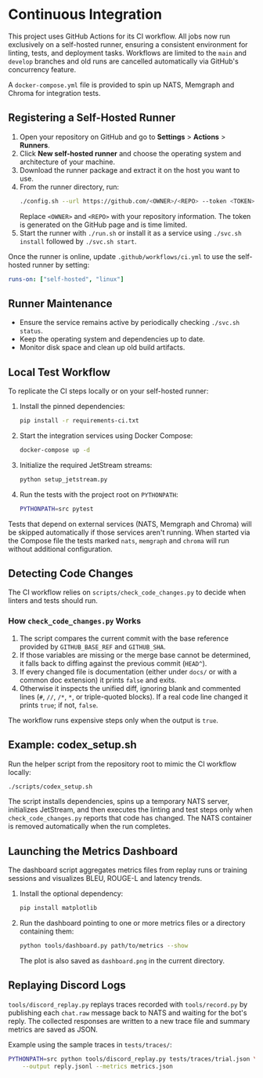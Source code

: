 # Continuous Integration

This project uses GitHub Actions for its CI workflow. All jobs now run exclusively on a self-hosted runner, ensuring a consistent environment for linting, tests, and deployment tasks. Workflows are limited to the `main` and `develop` branches and old runs are cancelled automatically via GitHub's concurrency feature.

A `docker-compose.yml` file is provided to spin up NATS, Memgraph and Chroma for integration tests.

## Registering a Self-Hosted Runner

1. Open your repository on GitHub and go to **Settings** > **Actions** > **Runners**.
2. Click **New self-hosted runner** and choose the operating system and architecture of your machine.
3. Download the runner package and extract it on the host you want to use.
4. From the runner directory, run:
   ```bash
   ./config.sh --url https://github.com/<OWNER>/<REPO> --token <TOKEN>
   ```
   Replace `<OWNER>` and `<REPO>` with your repository information. The token is generated on the GitHub page and is time limited.
5. Start the runner with `./run.sh` or install it as a service using `./svc.sh install` followed by `./svc.sh start`.

Once the runner is online, update `.github/workflows/ci.yml` to use the self-hosted runner by setting:

```yaml
runs-on: ["self-hosted", "linux"]
```

## Runner Maintenance

- Ensure the service remains active by periodically checking `./svc.sh status`.
- Keep the operating system and dependencies up to date.
- Monitor disk space and clean up old build artifacts.

## Local Test Workflow

To replicate the CI steps locally or on your self-hosted runner:

1. Install the pinned dependencies:
   ```bash
   pip install -r requirements-ci.txt
   ```
2. Start the integration services using Docker Compose:
   ```bash
   docker-compose up -d
   ```
3. Initialize the required JetStream streams:
   ```bash
   python setup_jetstream.py
   ```
4. Run the tests with the project root on `PYTHONPATH`:
   ```bash
   PYTHONPATH=src pytest
   ```

Tests that depend on external services (NATS, Memgraph and Chroma) will be
skipped automatically if those services aren't running. When started via the
Compose file the tests marked ``nats``, ``memgraph`` and ``chroma`` will run
without additional configuration.

## Detecting Code Changes

The CI workflow relies on `scripts/check_code_changes.py` to decide when
linters and tests should run.

### How `check_code_changes.py` Works

1. The script compares the current commit with the base reference provided by
   `GITHUB_BASE_REF` and `GITHUB_SHA`.
2. If those variables are missing or the merge base cannot be determined, it
   falls back to diffing against the previous commit (`HEAD^`).
3. If every changed file is documentation (either under `docs/` or with a
   common doc extension) it prints `false` and exits.
4. Otherwise it inspects the unified diff, ignoring blank and commented lines
   (`#`, `//`, `/*`, `*`, or triple-quoted blocks). If a real code line changed
   it prints `true`; if not, `false`.

The workflow runs expensive steps only when the output is `true`.

## Example: codex_setup.sh

Run the helper script from the repository root to mimic the CI workflow
locally:

```bash
./scripts/codex_setup.sh
```

The script installs dependencies, spins up a temporary NATS server, initializes
JetStream, and then executes the linting and test steps only when
`check_code_changes.py` reports that code has changed. The NATS container is
removed automatically when the run completes.

## Launching the Metrics Dashboard

The dashboard script aggregates metrics files from replay runs or training sessions and visualizes BLEU, ROUGE-L and latency trends.

1. Install the optional dependency:
   ```bash
   pip install matplotlib
   ```
2. Run the dashboard pointing to one or more metrics files or a directory containing them:
   ```bash
   python tools/dashboard.py path/to/metrics --show
   ```
   The plot is also saved as `dashboard.png` in the current directory.

## Replaying Discord Logs

`tools/discord_replay.py` replays traces recorded with `tools/record.py` by
publishing each `chat.raw` message back to NATS and waiting for the bot's reply.
The collected responses are written to a new trace file and summary metrics are
saved as JSON.

Example using the sample traces in `tests/traces/`:

```bash
PYTHONPATH=src python tools/discord_replay.py tests/traces/trial.json \
    --output reply.jsonl --metrics metrics.json
```
